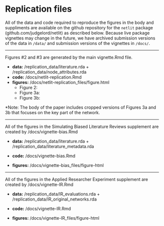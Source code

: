 # Replication files 

All of the data and code required to reproduce the figures in the body and suppliments are available on the github repository for the `netlit` package (github.com/judgelord/netlit) as described below. Because live package vignettes may change in the future, we have archived submission versions of the data in `/data/` and submission versions of the vignettes in `/docs/`. 

---

Figures #2 and #3 are generated by the main vignette.Rmd file. 

- **data:** /replication_data/literature.rda + /replication_data/node_attributes.rda
- **code:** /docs/netlit-replication.Rmd
- **figures:** /docs/netlit-replication_files/figure.html
  - Figure 2: 
  - Figure 3a: 
  - Figure 3b: 

*Note: The body of the paper includes cropped versions of Figures 3a and 3b that focuses on the key part of the network.
  
---

All of the figures in the Simulating Biased Literature Reviews supplement are created by /docs/vignette-bias.Rmd

- **data:** /replication_data/literature.rda + /replication_data/literature_metadata.rda

- **code:** /docs/vignette-bias.Rmd

- **figures:** /docs/vignette-bias_files/figure-html

---


All of the figures in the Applied Researcher Experiment supplement are created by /docs/vignette-IR.Rmd

- **data:** /replication_data/IR_evaluations.rda + /replication_data/IR_original_networks.rda

- **code:** /docs/vignette-IR.Rmd

- **figures:** /docs/vignette-IR_files/figure-html

